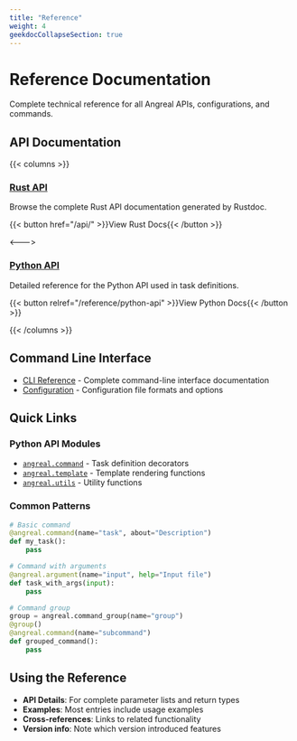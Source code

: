 ```yaml
---
title: "Reference"
weight: 4
geekdocCollapseSection: true
---
```


# Reference Documentation

Complete technical reference for all Angreal APIs, configurations, and commands.

## API Documentation

{{< columns >}}

### [Rust API](/api/)
Browse the complete Rust API documentation generated by Rustdoc.

{{< button href="/api/" >}}View Rust Docs{{< /button >}}

<--->

### [Python API](/reference/python-api)
Detailed reference for the Python API used in task definitions.

{{< button relref="/reference/python-api" >}}View Python Docs{{< /button >}}

{{< /columns >}}

## Command Line Interface

- [CLI Reference](/reference/cli) - Complete command-line interface documentation
- [Configuration](/reference/configuration) - Configuration file formats and options

## Quick Links

### Python API Modules

- [`angreal.command`](/reference/python-api/commands) - Task definition decorators
- [`angreal.template`](/reference/python-api/templates) - Template rendering functions
- [`angreal.utils`](/reference/python-api/utils) - Utility functions

### Common Patterns

```python
# Basic command
@angreal.command(name="task", about="Description")
def my_task():
    pass

# Command with arguments
@angreal.argument(name="input", help="Input file")
def task_with_args(input):
    pass

# Command group
group = angreal.command_group(name="group")
@group()
@angreal.command(name="subcommand")
def grouped_command():
    pass
```

## Using the Reference

- **API Details**: For complete parameter lists and return types
- **Examples**: Most entries include usage examples
- **Cross-references**: Links to related functionality
- **Version info**: Note which version introduced features
